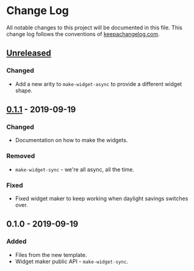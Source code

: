 # Change Log
All notable changes to this project will be documented in this file. This change log follows the conventions of [keepachangelog.com](http://keepachangelog.com/).

## [Unreleased]
### Changed
- Add a new arity to `make-widget-async` to provide a different widget shape.

## [0.1.1] - 2019-09-19
### Changed
- Documentation on how to make the widgets.

### Removed
- `make-widget-sync` - we're all async, all the time.

### Fixed
- Fixed widget maker to keep working when daylight savings switches over.

## 0.1.0 - 2019-09-19
### Added
- Files from the new template.
- Widget maker public API - `make-widget-sync`.

[Unreleased]: https://github.com/your-name/ajs3/compare/0.1.1...HEAD
[0.1.1]: https://github.com/your-name/ajs3/compare/0.1.0...0.1.1
